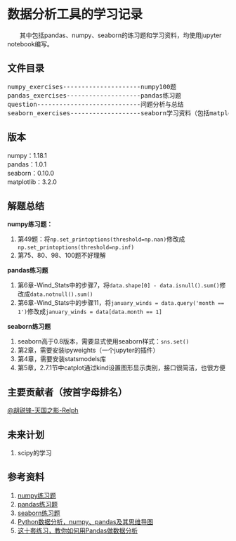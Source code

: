 # 数据分析工具的学习记录
&emsp;&emsp;其中包括pandas、numpy、seaborn的练习题和学习资料，均使用jupyter notebook编写。  

## 文件目录
<pre>
numpy_exercises---------------------numpy100题
pandas_exercises--------------------pandas练习题
question----------------------------问题分析与总结
seaborn_exercises-------------------seaborn学习资料（包括matplotlib）
</pre>

## 版本
numpy：1.18.1  
pandas：1.0.1  
seaborn：0.10.0  
matplotlib：3.2.0

## 解题总结
**numpy练习题：**      
1. 第49题：将`np.set_printoptions(threshold=np.nan)`修改成`np.set_printoptions(threshold=np.inf)`
2. 第75、80、98、100题不好理解

**pandas练习题**  
1. 第6章-Wind_Stats中的步骤7，将`data.shape[0] - data.isnull().sum()`修改成`data.notnull().sum()`
2. 第6章-Wind_Stats中的步骤11，将`january_winds = data.query('month == 1')`修改成`january_winds = data[data.month == 1]`

**seaborn练习题**  
1. seaborn高于0.8版本，需要显式使用seaborn样式：`sns.set()`
2. 第2章，需要安装ipyweights（一个jupyter的插件）
3. 第4章，需要安装statsmodels库
4. 第5章，2.7.1节中catplot通过kind设置图形显示类别，接口很简洁，也很方便

## 主要贡献者（按首字母排名）
[@胡锐锋-天国之影-Relph](https://github.com/Relph1119)

## 未来计划
1. scipy的学习

## 参考资料
1. [numpy练习题](https://github.com/rougier/numpy-100)
2. [pandas练习题](https://github.com/guipsamora/pandas_exercises)
3. [seaborn练习题](https://github.com/blueliberty/Seaborn)
4. [Python数据分析，numpy、pandas及其思维导图](https://www.jianshu.com/p/9a9742693b0e)
5. [这十套练习，教你如何用Pandas做数据分析](https://www.kesci.com/api/notebooks/5c69407b336a0d002c184f46/RenderedContent)